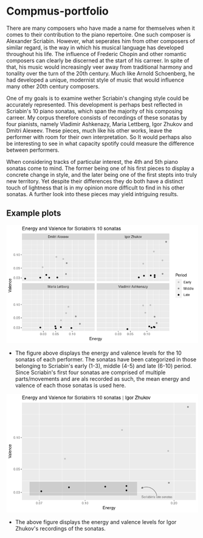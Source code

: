 # Compmus-portfolio

There are many composers who have made a name for themselves when it comes to their contribution to the piano repertoire. One such composer is Alexander Scriabin. However, what seperates him from other composers of similar regard, is the way in which his musical language has developed throughout his life. The influence of Frederic Chopin and other romantic composers can clearly be discerned at the start of his carreer. In spite of that, his music would increasingly veer away from traditional harmony and tonality over the turn of the 20th century. Much like Arnold Schoenberg, he had developed a unique, modernist style of music that would influence many other 20th century composers.

One of my goals is to examine wether Scriabin's changing style could be accurately represented. This development is perhaps best reflected in Scriabin's 10 piano sonatas, which span the majority of his composing carreer. My corpus therefore consists of recordings of these sonatas by four pianists, namely Vladimir Ashkenazy, Maria Lettberg, Igor Zhukov and Dmitri Alexeev. These pieces, much like his other works, leave the performer with room for their own interpretation. So It would perhaps also be interesting to see in what capacity spotify could measure the difference between performers.

When considering tracks of particular interest, the 4th and 5th piano sonatas come to mind. The former being one of his first pieces to display a concrete change in style, and the later being one of the first stepts into truly new territory. Yet despite their differences they do both have a distinct touch of lightness that is in my opinion more difficult to find in his other sonatas. A further look into these pieces may yield intriguing results.

## Example plots

![Energy and valence for all performances](plots/energy_valence_all_performances.png)
-  The figure above displays the energy and valence levels for the 10 sonatas of each performer. The sonatas have been categorized in those belonging to Scriabin's early (1-3), middle (4-5) and late (6-10) period. Since Scriabin's first four sonatas are comprised of multiple parts/movements and are als recorded as such, the mean energy and valence of each those sonatas is used here.

![Energy and valence, Igor Zhukov's performances](plots/energy_valence_Igor_Zhukov.png)
-  The above figure displays the energy and valence levels for Igor Zhukov's recordings of the sonatas.



